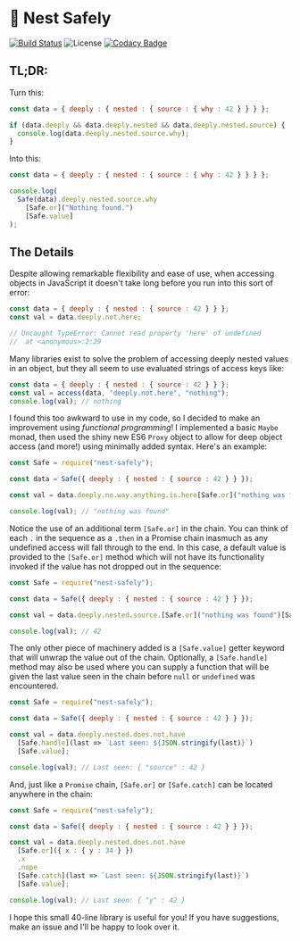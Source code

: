 # :link: Nest Safely
[![Build Status](https://travis-ci.org/kylehovey/nest-safely.svg?branch=master)](https://travis-ci.org/kylehovey/nest-safely)
![License](https://img.shields.io/packagist/l/doctrine/orm.svg)
[![Codacy Badge](https://api.codacy.com/project/badge/Grade/b64b72f66ab342ba8d9d7a3d8fba8576)](https://www.codacy.com/app/kylehovey/nest-safely?utm_source=github.com&amp;utm_medium=referral&amp;utm_content=kylehovey/nest-safely&amp;utm_campaign=Badge_Grade)

## TL;DR:

Turn this:

```JavaScript
const data = { deeply : { nested : { source : { why : 42 } } } };

if (data.deeply && data.deeply.nested && data.deeply.nested.source) {
  console.log(data.deeply.nested.source.why);
}
````

Into this:

```JavaScript
const data = { deeply : { nested : { source : { why : 42 } } } };

console.log(
  Safe(data).deeply.nested.source.why
    [Safe.or]("Nothing found.")
    [Safe.value]
);
````

## The Details
Despite allowing remarkable flexibility and ease of use, when accessing objects in JavaScript it doesn't take long before you run into this sort of error:

```JavaScript
const data = { deeply : { nested : { source : 42 } } };
const val = data.deeply.not.here;

// Uncaught TypeError: Cannot read property 'here' of undefined
//  at <anonymous>:2:29
```

Many libraries exist to solve the problem of accessing deeply nested values in an object, but they all seem to use evaluated strings of access keys like:

```JavaScript
const data = { deeply : { nested : { source : 42 } } };
const val = access(data, "deeply.not.here", "nothing");
console.log(val); // nothing
```

I found this too awkward to use in my code, so I decided to make an improvement using *functional programming*! I implemented a basic `Maybe` monad, then used the shiny new ES6 `Proxy` object to allow for deep object access (and more!) using minimally added syntax. Here's an example:

```JavaScript
const Safe = require("nest-safely");

const data = Safe({ deeply : { nested : { source : 42 } } });

const val = data.deeply.no.way.anything.is.here[Safe.or]("nothing was found")[Safe.value];

console.log(val); // "nothing was found"
```

Notice the use of an additional term `[Safe.or]` in the chain. You can think of each `.` in the sequence as a `.then` in a Promise chain inasmuch as any undefined access will fall through to the end. In this case, a default value is provided to the `[Safe.or]` method which will not have its functionality invoked if the value has not dropped out in the sequence:

```JavaScript
const Safe = require("nest-safely");

const data = Safe({ deeply : { nested : { source : 42 } } });

const val = data.deeply.nested.source.[Safe.or]("nothing was found")[Safe.value];

console.log(val); // 42
```

The only other piece of machinery added is a `[Safe.value]` getter keyword that will unwrap the value out of the chain. Optionally, a `[Safe.handle]` method may also be used where you can supply a function that will be given the last value seen in the chain before `null` or `undefined` was encountered.

```JavaScript
const Safe = require("nest-safely");

const data = Safe({ deeply : { nested : { source : 42 } } });

const val = data.deeply.nested.does.not.have
  [Safe.handle](last => `Last seen: ${JSON.stringify(last)}`)
  [Safe.value];

console.log(val); // Last seen: { "source" : 42 }
```

And, just like a `Promise` chain, `[Safe.or]` or `[Safe.catch]` can be located anywhere in the chain:

```JavaScript
const Safe = require("nest-safely");

const data = Safe({ deeply : { nested : { source : 42 } } });

const val = data.deeply.nested.does.not.have
  [Safe.or]({ x : { y : 34 } })
  .x
  .nope
  [Safe.catch](last => `Last seen: ${JSON.stringify(last)}`)
  [Safe.value];

console.log(val); // Last seen: { "y" : 42 }
```

I hope this small 40-line library is useful for you! If you have suggestions, make an issue and I'll be happy to look over it.
